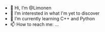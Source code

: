 - 👋 Hi, I’m @Limonen
- 👀 I’m interested in what I'm yet to discover
- 🌱 I’m currently learning C++ and Python
- 📫 How to reach me: ...

